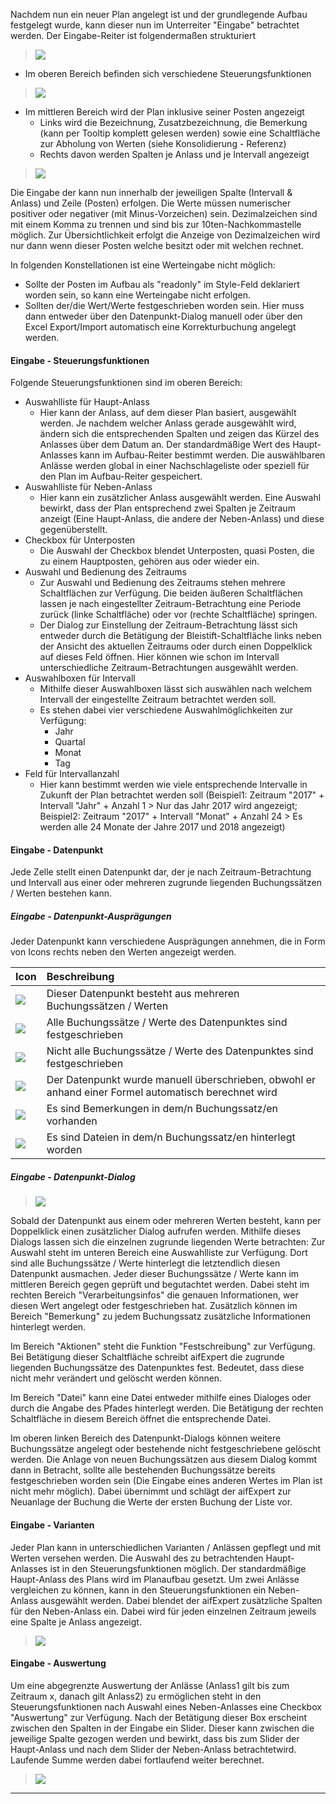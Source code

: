 

Nachdem nun ein neuer Plan angelegt ist und der grundlegende Aufbau festgelegt wurde, kann dieser nun im Unterreiter "Eingabe" betrachtet werden. Der Eingabe-Reiter ist folgendermaßen strukturiert

> ![](http://xpecto.github.io/docs/aifExpert/aifExpert_Liquiditaet10.png)


 - Im oberen Bereich befinden sich verschiedene Steuerungsfunktionen

> ![](http://xpecto.github.io/docs/aifExpert/aifExpert_Liquiditaet11.png)


 - Im mittleren Bereich wird der Plan inklusive seiner Posten angezeigt
   - Links wird die Bezeichnung, Zusatzbezeichnung, die Bemerkung (kann per Tooltip komplett gelesen werden) sowie eine Schaltfläche zur Abholung von Werten (siehe Konsolidierung - Referenz) 
   - Rechts davon werden Spalten je Anlass und je Intervall angezeigt
 
> ![](http://xpecto.github.io/docs/aifExpert/aifExpert_Liquiditaet12.png)
 
Die Eingabe der kann nun innerhalb der jeweiligen Spalte (Intervall & Anlass) und Zeile (Posten) erfolgen. 
Die Werte müssen numerischer positiver oder negativer (mit Minus-Vorzeichen) sein. Dezimalzeichen sind mit einem Komma zu trennen und sind bis zur 10ten-Nachkommastelle möglich. Zur Übersichtlichkeit erfolgt die Anzeige von Dezimalzeichen wird nur dann wenn dieser Posten welche besitzt oder mit welchen rechnet.

In folgenden Konstellationen ist eine Werteingabe nicht möglich:
  
  - Sollte der Posten im Aufbau als "readonly" im Style-Feld deklariert worden sein, so kann eine Werteingabe nicht erfolgen.
  - Sollten der/die Wert/Werte festgeschrieben worden sein. Hier muss dann entweder über den Datenpunkt-Dialog manuell oder über den Excel Export/Import automatisch eine Korrekturbuchung angelegt werden.
  
#### Eingabe - Steuerungsfunktionen

Folgende Steuerungsfunktionen sind im oberen Bereich:
  - Auswahlliste für Haupt-Anlass
    - Hier kann der Anlass, auf dem dieser Plan basiert, ausgewählt werden. Je nachdem welcher Anlass gerade ausgewählt wird, ändern sich die entsprechenden Spalten und zeigen das Kürzel des Anlasses über dem Datum an. Der standardmäßige Wert des Haupt-Anlasses kann im Aufbau-Reiter bestimmt werden. Die auswählbaren Anlässe werden global in einer Nachschlageliste oder speziell für den Plan im Aufbau-Reiter gespeichert.
  - Auswahlliste für Neben-Anlass
     - Hier kann ein zusätzlicher Anlass ausgewählt werden. Eine Auswahl bewirkt, dass der Plan entsprechend zwei Spalten je Zeitraum anzeigt (Eine Haupt-Anlass, die andere der Neben-Anlass) und diese gegenüberstellt.
  - Checkbox für Unterposten
      - Die Auswahl der Checkbox blendet Unterposten, quasi Posten, die zu einem Hauptposten, gehören aus oder wieder ein.
  - Auswahl und Bedienung des Zeitraums
      - Zur Auswahl und Bedienung des Zeitraums stehen mehrere Schaltflächen zur Verfügung. Die beiden äußeren Schaltflächen lassen je nach eingestellter Zeitraum-Betrachtung eine Periode zurück (linke Schaltfläche) oder vor (rechte Schaltfläche) springen. 
      - Der Dialog zur Einstellung der Zeitraum-Betrachtung lässt sich entweder durch die Betätigung der Bleistift-Schaltfläche links neben der Ansicht des aktuellen Zeitraums oder durch einen Doppelklick auf dieses Feld öffnen.
      Hier können wie schon im Intervall unterschiedliche Zeitraum-Betrachtungen ausgewählt werden.
  - Auswahlboxen für Intervall
    - Mithilfe dieser Auswahlboxen lässt sich auswählen nach welchem Intervall der eingestellte Zeitraum betrachtet werden soll.
    - Es stehen dabei vier verschiedene Auswahlmöglichkeiten zur Verfügung:
       - Jahr
       - Quartal
       - Monat
       - Tag
  - Feld für Intervallanzahl
    - Hier kann bestimmt werden wie viele entsprechende Intervalle in Zukunft der Plan betrachtet werden soll (Beispiel1: Zeitraum "2017" + Intervall "Jahr" + Anzahl 1 > Nur das Jahr 2017 wird angezeigt; Beispiel2: Zeitraum "2017" + Intervall "Monat" + Anzahl 24 > Es werden alle 24 Monate der Jahre 2017 und 2018 angezeigt)

#### Eingabe - Datenpunkt

Jede Zelle stellt einen Datenpunkt dar, der je nach Zeitraum-Betrachtung und Intervall aus einer oder mehreren zugrunde liegenden Buchungssätzen / Werten bestehen kann.

##### Eingabe - Datenpunkt-Ausprägungen

Jeder Datenpunkt kann verschiedene Ausprägungen annehmen, die in Form von Icons rechts neben den Werten angezeigt werden.

| Icon | Beschreibung | 
| ------------- |:-------------| 
| ![](http://xpecto.github.io/docs/aifExpert/aifExpert_Liquiditaet14.png)| Dieser Datenpunkt besteht aus mehreren Buchungssätzen / Werten | 
| ![](http://xpecto.github.io/docs/aifExpert/aifExpert_Liquiditaet15.png)     | Alle Buchungssätze / Werte des Datenpunktes sind festgeschrieben | 
| ![](http://xpecto.github.io/docs/aifExpert/aifExpert_Liquiditaet16.png)      | Nicht alle Buchungssätze / Werte des Datenpunktes sind festgeschrieben |
| ![](http://xpecto.github.io/docs/aifExpert/aifExpert_Liquiditaet17.png)      | Der Datenpunkt wurde manuell überschrieben, obwohl er anhand einer Formel automatisch berechnet wird |
| ![](http://xpecto.github.io/docs/aifExpert/aifExpert_Liquiditaet18.png)      | Es sind Bemerkungen in dem/n Buchungssatz/en vorhanden |
| ![](http://xpecto.github.io/docs/aifExpert/aifExpert_Liquiditaet19.png)      | Es sind Dateien in dem/n Buchungssatz/en hinterlegt worden |

##### Eingabe - Datenpunkt-Dialog

> ![](http://xpecto.github.io/docs/aifExpert/aifExpert_Liquiditaet13.png)

Sobald der Datenpunkt aus einem oder mehreren Werten besteht, kann per Doppelklick einen zusätzlicher Dialog aufrufen werden. Mithilfe dieses Dialogs lassen sich die einzelnen zugrunde liegenden Werte betrachten:
Zur Auswahl steht im unteren Bereich eine Auswahlliste zur Verfügung. Dort sind alle Buchungssätze / Werte hinterlegt die letztendlich diesen Datenpunkt ausmachen. Jeder dieser Buchungssätze / Werte kann im mittleren Bereich gegen geprüft und begutachtet werden. Dabei steht im rechten Bereich "Verarbeitungsinfos" die genauen Informationen, wer diesen Wert angelegt oder festgeschrieben hat. Zusätzlich können im Bereich "Bemerkung" zu jedem Buchungssatz zusätzliche Informationen hinterlegt werden. 

Im Bereich "Aktionen" steht die Funktion "Festschreibung" zur Verfügung. Bei Betätigung dieser Schaltfläche schreibt aifExpert die zugrunde liegenden Buchungssätze des Datenpunktes fest. Bedeutet, dass diese nicht mehr verändert und gelöscht werden können.

Im Bereich "Datei" kann eine Datei entweder mithilfe eines Dialoges oder durch die Angabe des Pfades hinterlegt werden. Die Betätigung der rechten Schaltfläche in diesem Bereich öffnet die entsprechende Datei.

Im oberen linken Bereich des Datenpunkt-Dialogs können weitere Buchungssätze angelegt oder bestehende nicht festgeschriebene gelöscht werden. Die Anlage von neuen Buchungssätzen aus diesem Dialog kommt dann in Betracht, sollte alle bestehenden Buchungssätze bereits festgeschrieben worden sein (Die Eingabe eines anderen Wertes im Plan ist nicht mehr möglich). Dabei übernimmt und schlägt der aifExpert zur Neuanlage der Buchung die Werte der ersten Buchung der Liste vor.

#### Eingabe - Varianten

Jeder Plan kann in unterschiedlichen Varianten / Anlässen gepflegt und mit Werten versehen werden.
Die Auswahl des zu betrachtenden Haupt-Anlasses ist in den Steuerungsfunktionen möglich. Der standardmäßige Haupt-Anlass des Plans wird im Planaufbau gesetzt. 
Um zwei Anlässe vergleichen zu können, kann in den Steuerungsfunktionen ein Neben-Anlass ausgewählt werden. Dabei blendet der aifExpert zusätzliche Spalten für den Neben-Anlass ein. Dabei wird für jeden einzelnen Zeitraum jeweils eine Spalte je Anlass angezeigt.

> ![](http://xpecto.github.io/docs/aifExpert/aifExpert_Liquiditaet24.png)

#### Eingabe - Auswertung

Um eine abgegrenzte Auswertung der Anlässe (Anlass1 gilt bis zum Zeitraum x, danach gilt Anlass2) zu ermöglichen steht in den Steuerungsfunktionen nach Auswahl eines Neben-Anlasses eine Checkbox "Auswertung" zur Verfügung. Nach der Betätigung dieser Box erscheint zwischen den Spalten in der Eingabe ein Slider. Dieser kann zwischen die jeweilige Spalte gezogen werden und bewirkt, dass bis zum Slider der Haupt-Anlass und nach dem Slider der Neben-Anlass betrachtetwird. Laufende Summe werden dabei fortlaufend weiter berechnet.

> ![](http://xpecto.github.io/docs/aifExpert/aifExpert_Liquiditaet25.png)


--------
